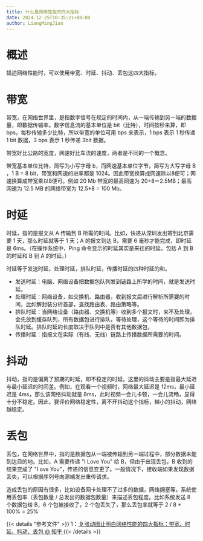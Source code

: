 ```yaml
---
title: 什么是网络性能的四大指标
date: 2024-12-25T10:35:21+08:00
author: LiangMingJian
---
```


# 概述

描述网络性能时，可以使用带宽、时延、抖动、丢包这四大指标。

# 带宽

带宽，在网络世界里，是指数字信号在规定的时间内，从一端传输到另一端的数据量，即数据传输率。数字信息流的基本单位是 bit（比特），时间按秒来算，即 bps，每秒传输多少比特，所以带宽的单位可用 bps 来表示，1 bps 表示 1 秒传递 1 bit 数据，3 bps 表示 1 秒传递 3bit 数据。

带宽好比公路的宽度，网速好比车流的速度，两者是不同的一个概念。

带宽基本单位比特，简写为小写字母 b，而网速基本单位字节，简写为大写字母 B ，1 B = 8 bit，带宽和网速的进率都是 1024。因此带宽换算成网速除以8便可；网速换算成带宽乘以8便可。例如 20 Mb 带宽的最高网速为 20÷8＝2.5MB；最高网速为 12.5 MB 的网络带宽为 12.5\*8 = 100 Mb。

# 时延

时延，指的是报文从 A 传输到 B 所需的时间。比如，快递从深圳发出寄到北京需要 1 天，那么时延就等于 1 天；A 的报文到达 B，需要 6 毫秒才能完成，即时延是 6ms。（在操作系统中，Ping 命令显示的时延其实是来往的时延，包括 A 到 B 的时延和 B 到 A 的时延。）

时延等于发送时延，处理时延，排队时延，传播时延的四种时延的和。

- 发送时延：电脑、网络设备把数据包队列发到链路上所学的时间，就是发送时延。
- 处理时延：网络设备，如交换机、路由器，收到报文后进行解析所需要的时间，比如解封装分析首部，查找路由表、路由策略等。
- 排队时延：当网络设备（路由器、交换机等）收到多个报文时，来不及处理，会先放到缓存队列，所有数据包进行排队，等待处理，这个等待的时间即为排队时延。排队时延的长度取决于队列中是否有其他数据包，
- 传播时延：指报文在实际（有线、无线）链路上传播数据所需要的时间。

# 抖动

抖动，指的是偏离了预期的时延，即不稳定的时延，这里的抖动主要是指最大延迟与最小延迟的时间差。例如，在观看一个视频时，网络最大延迟是 12ms，最小延迟是 4ms，那么该网络抖动就是 8ms，此时视频一会儿卡顿，一会儿流畅，显得十分不稳定。因此，要评价网络稳定性，离不开抖动这个指标，越小的抖动，网络越稳定。

# 丢包

丢包，在网络世界中，指的是数据包从一端被传输到另一端过程中，部分数据未能到达目的地。比如，A 需要传递 "I Love You" 给 B，但由于出现丢包，B 收到的结果变成了 "I ove You"，传递的信息变更了。一般情况下，接收端如果发现数据丢失，可以根据序列号向源端发出重传请求。

造成丢包的原因有很多，比如设备网卡处理不了过多的数据，网络拥塞等。系统使用丢包率（丢包数量 / 总发出的数据包数量）来描述丢包程度。比如系统发送 8 个数据包给 B，6 个包被接收了，2 个包丢失了，那么丢包率就等于 2 / 8 * 100% = 25%

{{< details "参考文件" >}} 
1：[ 9 张动图让明白网络性能的四大指标：带宽、时延、抖动、丢包 @ 知乎 ](https://zhuanlan.zhihu.com/p/404778160)
{{< /details >}}
